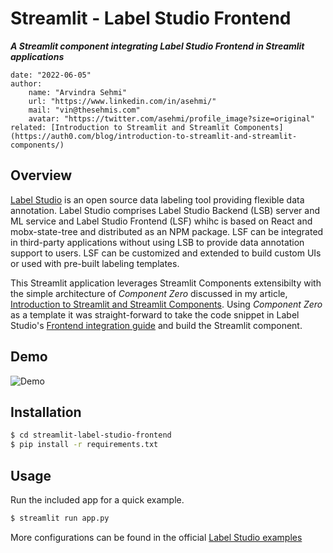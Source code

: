 # Streamlit - Label Studio Frontend

_**A Streamlit component integrating Label Studio Frontend in Streamlit applications**_

    date: "2022-06-05"
    author:
        name: "Arvindra Sehmi"
        url: "https://www.linkedin.com/in/asehmi/"
        mail: "vin@thesehmis.com"
        avatar: "https://twitter.com/asehmi/profile_image?size=original"
    related: [Introduction to Streamlit and Streamlit Components](https://auth0.com/blog/introduction-to-streamlit-and-streamlit-components/)

## Overview

[Label Studio](https://labelstud.io/) is an open source data labeling tool providing flexible data annotation. Label Studio comprises Label Studio Backend (LSB) server and ML service and 
Label Studio Frontend (LSF) whihc is based on React and mobx-state-tree and distributed as an NPM package. LSF can be integrated in third-party applications
without using LSB to provide data annotation support to users. LSF can be customized and extended to build custom UIs or used with pre-built labeling templates. 

This Streamlit application leverages Streamlit Components extensibilty with the simple architecture of _Component Zero_ discussed in my article, 
[Introduction to Streamlit and Streamlit Components](https://auth0.com/blog/introduction-to-streamlit-and-streamlit-components/). Using _Component Zero_
as a template it was straight-forward to take the code snippet in Label Studio's [Frontend integration guide](https://labelstud.io/guide/frontend.html#Frontend-integration-guide)
and build the Streamlit component.

## Demo

![Demo](./images/streamlit-label-studio-frontend.gif)

## Installation

```bash
$ cd streamlit-label-studio-frontend
$ pip install -r requirements.txt
```

## Usage
Run the included app for a quick example. 

```bash
$ streamlit run app.py
```

More configurations can be found in the official [Label Studio examples](https://github.com/heartexlabs/label-studio-frontend/tree/master/examples)
